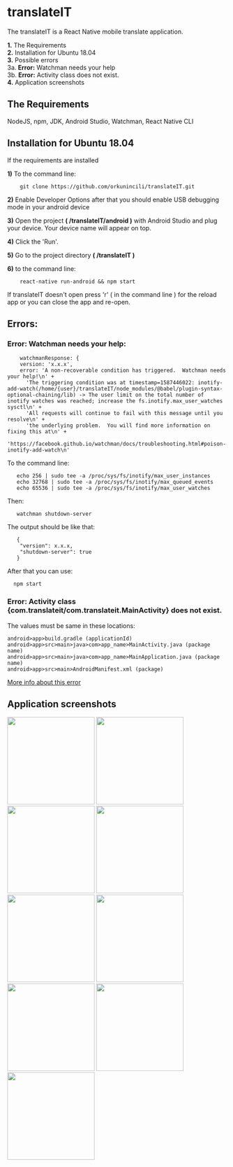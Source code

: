 # translateIT

The translateIT is a React Native mobile translate application.

**1.** The Requirements<br>
**2.** Installation for Ubuntu 18.04<br>
**3.** Possible errors<br>
3a. **Error:** Watchman needs your help<br>
3b. **Error:** Activity class does not exist.<br>
**4.** Application screenshots<br>

## The Requirements
NodeJS,
npm,
JDK,
Android Studio,
Watchman,
React Native CLI


## Installation for Ubuntu 18.04

If the requirements are installed


**1)** To the command line:
````
    git clone https://github.com/orkunincili/translateIT.git
````

**2)** Enable Developer Options after that you should enable USB debugging mode in your android device

**3)** Open the project **( /translateIT/android )** with Android Studio and plug your device. Your device name will appear on top. 

**4)** Click the 'Run'.

**5)** Go to the project directory **( /translateIT )**

**6)** to the command line:

````
    react-native run-android && npm start
````
If translateIT doesn't open press 'r' ( in the command line ) for the reload app or you can close the app and re-open.

## Errors:

### Error: Watchman needs your help:
````
    watchmanResponse: {
    version: 'x.x.x',
    error: 'A non-recoverable condition has triggered.  Watchman needs your help!\n' +
      'The triggering condition was at timestamp=1587446022: inotify-add-watch(/home/{user}/translateIT/node_modules/@babel/plugin-syntax-optional-chaining/lib) -> The user limit on the total number of inotify watches was reached; increase the fs.inotify.max_user_watches sysctl\n' +
      'All requests will continue to fail with this message until you resolve\n' +
      'the underlying problem.  You will find more information on fixing this at\n' +
      'https://facebook.github.io/watchman/docs/troubleshooting.html#poison-inotify-add-watch\n'

````
To the command line:
````
   echo 256 | sudo tee -a /proc/sys/fs/inotify/max_user_instances
   echo 32768 | sudo tee -a /proc/sys/fs/inotify/max_queued_events
   echo 65536 | sudo tee -a /proc/sys/fs/inotify/max_user_watches
````
Then:
````
   watchman shutdown-server
````
The output should be like that:
````
   {
    "version": x.x.x,
    "shutdown-server": true
   }

````
After that you can use:

````
  npm start

````
### Error: Activity class {com.translateit/com.translateit.MainActivity} does not exist.

The values must be same in these locations:
````
android>app>build.gradle (applicationId)
android>app>src>main>java>com>app_name>MainActivity.java (package name)
android>app>src>main>java>com>app_name>MainApplication.java (package name)
android>app>src>main>AndroidManifest.xml (package)
````

[More info about this error](https://github.com/facebook/react-native/issues/14952)



## Application screenshots

<img src="screenshots/home_if_user_login.jpeg" width=200 heigth=400>
<img src="screenshots/home_if_user_no_login.jpeg" width=200 heigth=400>
<img src="screenshots/translate_tr_en.jpeg" width=200 heigth=400>
<img src="screenshots/translate_en_it.jpeg" width=200 heigth=400>

<img src="screenshots/speech_to_text.jpeg" width=200 heigth=400>
<img src="screenshots/login_scene.jpeg" width=200 heigth=400>
<img src="screenshots/signup_scene.jpeg" width=200 heigth=400>
<img src="screenshots/signup_success.jpeg" width=200 heigth=400>
<img src="screenshots/password_length.jpeg" width=200 heigth=400>
